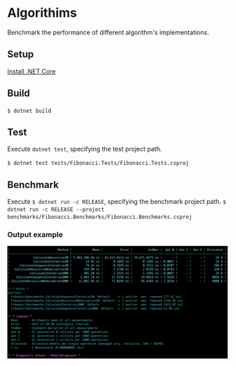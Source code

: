 # Algorithims

Benchmark the performance of different algorithm's implementations.

## Setup

[Install .NET Core](https://microsoft.com/net/core)

## Build

`$ dotnet build`

## Test

Execute `dotnet test`, specifying the test project path.

`$ dotnet test tests/Fibonacci.Tests/Fibonacci.Tests.csproj`

## Benchmark

Execute `$ dotnet run -c RELEASE`, specifying the benchmark project path.
`$ dotnet run -c RELEASE --project benchmarks/Fibonacci.Benchmarks/Fibonacci.Benchmarks.csproj`

### Output example

<img src="../../resources/FibonacciBenchmark.png"/>
